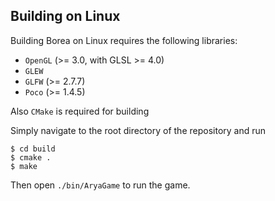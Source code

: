 ## Building on Linux

Building Borea on Linux requires the following libraries:

- `OpenGL` (>= 3.0, with GLSL >= 4.0)
- `GLEW`
- `GLFW` (>= 2.7.7) 
- `Poco` (>= 1.4.5)

Also `CMake` is required for building

Simply navigate to the root directory of the repository and run

    $ cd build
    $ cmake .
    $ make

Then open `./bin/AryaGame` to run the game.

